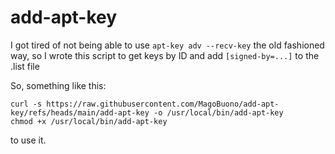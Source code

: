 # add-apt-key

I got tired of not being able to use `apt-key adv --recv-key` the old fashioned way, so I wrote this script to get keys by ID and add `[signed-by=...]` to the .list file

So, something like this:
```
curl -s https://raw.githubusercontent.com/MagoBuono/add-apt-key/refs/heads/main/add-apt-key -o /usr/local/bin/add-apt-key
chmod +x /usr/local/bin/add-apt-key
```
to use it.
